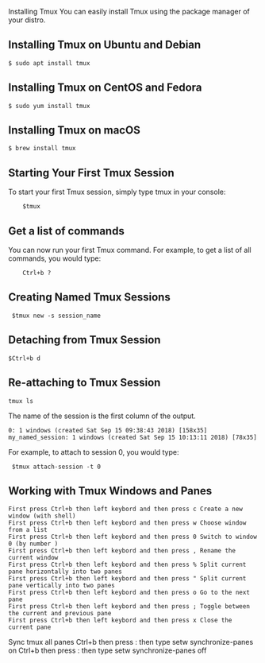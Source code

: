 Installing Tmux
You can easily install Tmux using the package manager of your distro.

Installing Tmux on Ubuntu and Debian 
------------------------------------
    $ sudo apt install tmux

Installing Tmux on CentOS and Fedora
------------------------------------
    $ sudo yum install tmux

Installing Tmux on macOS
------------------------
    $ brew install tmux
    
    
 Starting Your First Tmux Session
 --------------------------------
To start your first Tmux session, simply type tmux in your console:
        
        $tmux
        
        
 Get a list of commands
 -----------------------
 You can now run your first Tmux command. For example, to get a list of all commands, you would type:
 
        Ctrl+b ?
        
   Creating Named Tmux Sessions 
   ----------------------------
     $tmux new -s session_name
     
     
   Detaching from Tmux Session
   ---------------------------
    $Ctrl+b d
    
  Re-attaching to Tmux Session
  ----------------------------
    tmux ls
 The name of the session is the first column of the output.

    0: 1 windows (created Sat Sep 15 09:38:43 2018) [158x35]
    my_named_session: 1 windows (created Sat Sep 15 10:13:11 2018) [78x35]
    
 For example, to attach to session 0, you would type:
    
     $tmux attach-session -t 0
     
     
 Working with Tmux Windows and Panes 
 -----------------------------------
    First press Ctrl+b then left keybord and then press c Create a new window (with shell)
    First press Ctrl+b then left keybord and then press w Choose window from a list
    First press Ctrl+b then left keybord and then press 0 Switch to window 0 (by number )
    First press Ctrl+b then left keybord and then press , Rename the current window
    First press Ctrl+b then left keybord and then press % Split current pane horizontally into two panes
    First press Ctrl+b then left keybord and then press " Split current pane vertically into two panes
    First press Ctrl+b then left keybord and then press o Go to the next pane
    First press Ctrl+b then left keybord and then press ; Toggle between the current and previous pane
    First press Ctrl+b then left keybord and then press x Close the current pane
Sync tmux all panes
    Ctrl+b then press : then type setw synchronize-panes on
    Ctrl+b then press : then type setw synchronize-panes off
    
